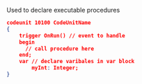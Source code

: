 Used to declare executable procedures

```json
codeunit 10100 CodeUnitName
{
    trigger OnRun() // event to handle
    begin
      // call procedure here
    end;
    var // declare varibales in var block
        myInt: Integer;
}
```

